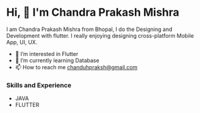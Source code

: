 # Hi, 👋 I'm Chandra Prakash Mishra
I am Chandra Prakash Mishra from Bhopal, I do the Designing and Development with flutter. I really enjoying designing cross-platform Mobile App, UI, UX.
<!-- now i am moving toward working with the backend which is giving me a lot of enthusiasm to implement and paly around with the database. --->

<!--- 👋 Hi, I’m @akaChandu --->
- 👀 I’m interested in Flutter
- 🌱 I’m currently learning Database
- 📫 How to reach me chanduhpraksh@gmail.com
<!-- 💞️ I’m looking to collaborate on ... --->

### Skills and Experience
- JAVA
- FLUTTER


<!---
akaChandu/akaChandu is a ✨ special ✨ repository because its `README.md` (this file) appears on your GitHub profile.
You can click the Preview link to take a look at your changes.
--->

